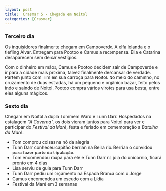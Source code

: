 ```yaml
---
layout: post
title:  Crasmar 5 - Chegada em Noitol
categories: [Crasmar]
---
```


### Terceiro dia
Os inquisidores finalmente chegam em Campoverde. A elfa Iolanda e o tiefling Álvar. Entregam para Pootoo e Camus a recompensa. Ella e Catarina desaparecem sem deixar vestígios.

Com o dinheiro em mãos, Camus e Pootoo decidem sair de Campoverde e ir para a cidade mais próxima, talvez finalmente descansar de verdade. Partem junto com Tim em sua carroça para Noitol. No meio do caminho, no cruzamento de duas estradas, há um pequeno e orgânico bazar, feito pelos indo e saindo de Noitol. Pootoo compra vários virotes para usa besta, entre eles alguns mágicos.

### Sexto dia
Chegam em Noitol a dupla Tommem Ward e Tunn Darr. Hospedados na estalagem _"A Caverna"_, os dois vieram juntos para Noitol para ver e participar do *Festival da Maré*, festa e feriado em comemoração a *Batalha da Maré*.
- Tom comprou coisas na nó da alegria
- Tunn Darr conheceu capitão berrian na Beira rio. Berrian o convidou para fazer parte da tripulação.
- Tom encomendou roupa para ele e Tunn Darr na joia do unicornio, ficará pronto em 4 dias
- Lisa serviu de guia para Tunn Darr
- Tunn Darr pediu um orçamento na Espada Branca com o Jorge
- Camus encomendou um escudo com a Lídia
- Festival da Maré em 3 semanas